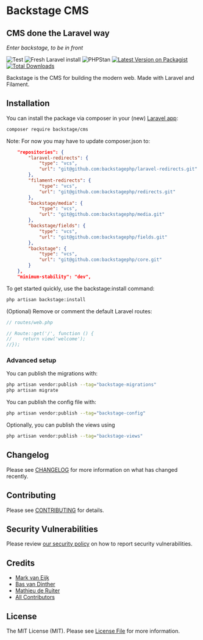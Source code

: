 # Backstage CMS
## CMS done the Laravel way
*Enter backstage, to be in front*

![Test](https://github.com/backstagephp/core/actions/workflows/run-tests.yml/badge.svg)
![Fresh Laravel install](https://github.com/backstagephp/core/actions/workflows/setup-in-laravel.yml/badge.svg)
![PHPStan](https://github.com/backstagephp/core/actions/workflows/phpstan.yml/badge.svg)
[![Latest Version on Packagist](https://img.shields.io/packagist/v/backstagephp/core.svg?style=flat-square)](https://packagist.org/packages/backstagephp/core)
[![Total Downloads](https://img.shields.io/packagist/dt/backstagephp/core.svg?style=flat-square)](https://packagist.org/packages/backstagephp/core)

Backstage is the CMS for building the modern web. Made with Laravel and Filament.

## Installation

You can install the package via composer in your (new) [Laravel app](https://laravel.com/docs/11.x#creating-a-laravel-project):

```bash
composer require backstage/cms
```

Note: For now you may have to update composer.json to:
```json
    "repositories": {
        "laravel-redirects": {
            "type": "vcs",
            "url": "git@github.com:backstagephp/laravel-redirects.git"
        },
        "filament-redirects": {
            "type": "vcs",
            "url": "git@github.com:backstagephp/redirects.git"
        },
        "backstage/media": {
            "type": "vcs",
            "url": "git@github.com:backstagephp/media.git"
        },
        "backstage/fields": {
            "type": "vcs",
            "url": "git@github.com:backstagephp/fields.git"
        },
        "backstage": {
            "type": "vcs",
            "url": "git@github.com:backstagephp/core.git"
        }
    },
    "minimum-stability": "dev",
```

To get started quickly, use the backstage:install command:

```bash
php artisan backstage:install
```

(Optional) Remove or comment the default Laravel routes:
```php
// routes/web.php

// Route::get('/', function () {
//    return view('welcome');
//});
```

### Advanced setup

You can publish the migrations with:

```bash
php artisan vendor:publish --tag="backstage-migrations"
php artisan migrate
```

You can publish the config file with:

```bash
php artisan vendor:publish --tag="backstage-config"
```

Optionally, you can publish the views using

```bash
php artisan vendor:publish --tag="backstage-views"
```

## Changelog

Please see [CHANGELOG](CHANGELOG.md) for more information on what has changed recently.

## Contributing

Please see [CONTRIBUTING](.github/CONTRIBUTING.md) for details.

## Security Vulnerabilities

Please review [our security policy](../../security/policy) on how to report security vulnerabilities.

## Credits

- [Mark van Eijk](https://github.com/markvaneijk)
- [Bas van Dinther](https://github.com/baspa)
- [Mathieu de Ruiter](https://github.com/casmo)
- [All Contributors](../../contributors)

## License

The MIT License (MIT). Please see [License File](LICENSE.md) for more information.
